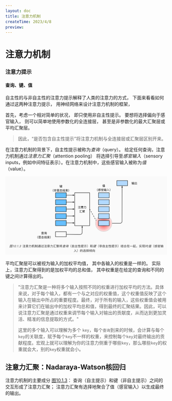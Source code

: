 ```yaml
---
layout: doc
title: 注意力机制
createTime: 2023/4/8
preview: 
---
```


# 注意力机制

### 注意力提示

#### 查询、键、值

自主性的与非自主性的注意力提示解释了人类的注意力的方式， 下面来看看如何通过这两种注意力提示， 用神经网络来设计注意力机制的框架，

首先，考虑一个相对简单的状况， 即只使用非自主性提示。 要想将选择偏向于感官输入， 则可以简单地使用参数化的全连接层， 甚至是非参数化的最大汇聚层或平均汇聚层。

> 因此，“是否包含自主性提示”将注意力机制与全连接层或汇聚层区别开来。

在注意力机制的背景下，自主性提示被称为*查询*（query）。 给定任何查询，注意力机制通过*注意力汇聚*（attention pooling） 将选择引导至*感官输入*（sensory inputs，例如中间特征表示）。在注意力机制中，这些感官输入被称为*值*（value）。

![image-20230407164126905](https://raw.githubusercontent.com/Mistsink/image-host/main/img/image-20230407164126905.png)

平均汇聚层可以被视为输入的加权平均值， 其中各输入的权重是一样的。 实际上，注意力汇聚得到的是加权平均的总和值， 其中权重是在给定的查询和不同的键之间计算得出的。

> "注意力汇聚是一种将多个输入按照不同的权重进行加权平均的方法。具体来说，对于每个输入，都有一个与之对应的权重值，这个权重值反映了这个输入在输出中所占的重要程度。最终，对于所有的输入，这些权重值会被用来计算它们在输出中的加权平均总和值，得到最终的汇聚结果。因此，可以说注意力汇聚是通过权重来调节每个输入对输出的贡献度，从而达到更加灵活、精准的信息提取的方式。"
>
> 这里的多个输入可以理解为多个 `key`，每个`查询`到来的时候，会计算与每个`key`的关联度，赋予每个`key`不一样的权重，来控制每个`key`对最终输出的贡献程度。宏观上就可以理解为你的注意力侧重于哪些`key`，那么哪些`key`的权重就会大，别的`key`权重就会小。

## 注意力汇聚：Nadaraya-Watson核回归

注意力机制的主要成分 [图10.1.3](https://zh.d2l.ai/chapter_attention-mechanisms/attention-cues.html#fig-qkv)： 查询（自主提示）和键（非自主提示）之间的交互形成了注意力汇聚； 注意力汇聚有选择地聚合了值（感官输入）以生成最终的输出。